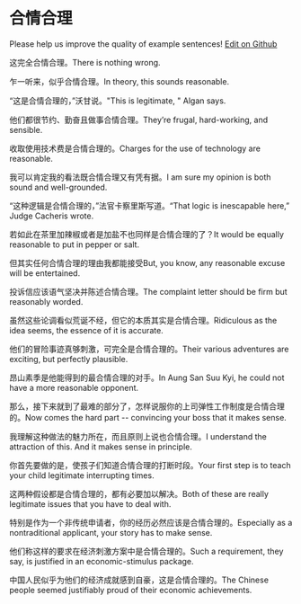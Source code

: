 # 合情合理

Please help us improve the quality of example sentences! [Edit on Github](https://github.com/jiyushe/jiyu-example-sentence-source/blob/main/chinese/heqingheli.md)

<p><span class="chinese">这完全合情合理。</span><span class="english">There is nothing wrong.</span></p>

<p><span class="chinese">乍一听来，似乎合情合理。</span><span class="english">In theory, this sounds reasonable.</span></p>

<p><span class="chinese">“这是合情合理的，”沃甘说。</span><span class="english">"This is legitimate, " Algan says.</span></p>

<p><span class="chinese">他们都很节约、勤奋且做事合情合理。</span><span class="english">They’re frugal, hard-working, and sensible.</span></p>

<p><span class="chinese">收取使用技术费是合情合理的。</span><span class="english">Charges for the use of technology are reasonable.</span></p>

<p><span class="chinese">我可以肯定我的看法既合情合理又有凭有据。</span><span class="english">I am sure my opinion is both sound and well-grounded.</span></p>

<p><span class="chinese">“这种逻辑是合情合理的，”法官卡察里斯写道。</span><span class="english">“That logic is inescapable here,” Judge Cacheris wrote.</span></p>

<p><span class="chinese">若如此在茶里加辣椒或者是加盐不也同样是合情合理的了？</span><span class="english">It would be equally reasonable to put in pepper or salt.</span></p>

<p><span class="chinese">但其实任何合情合理的理由我都能接受</span><span class="english">But, you know, any reasonable excuse will be entertained.</span></p>

<p><span class="chinese">投诉信应该语气坚决并陈述合情合理。</span><span class="english">The complaint letter should be firm but reasonably worded.</span></p>

<p><span class="chinese">虽然这些论调看似荒诞不经，但它的本质其实是合情合理。</span><span class="english">Ridiculous as the idea seems, the essence of it is accurate.</span></p>

<p><span class="chinese">他们的冒险事迹真够刺激，可完全是合情合理的。</span><span class="english">Their various adventures are exciting, but perfectly plausible.</span></p>

<p><span class="chinese">昂山素季是他能得到的最合情合理的对手。</span><span class="english">In Aung San Suu Kyi, he could not have a more reasonable opponent.</span></p>

<p><span class="chinese">那么，接下来就到了最难的部分了，怎样说服你的上司弹性工作制度是合情合理的。</span><span class="english">Now comes the hard part -- convincing your boss that it makes sense.</span></p>

<p><span class="chinese">我理解这种做法的魅力所在，而且原则上说也合情合理。</span><span class="english">I understand the attraction of this. And it makes sense in principle.</span></p>

<p><span class="chinese">你首先要做的是，使孩子们知道合情合理的打断时段。</span><span class="english">Your first step is to teach your child legitimate interrupting times.</span></p>

<p><span class="chinese">这两种假设都是合情合理的，都有必要加以解决。</span><span class="english">Both of these are really legitimate issues that you have to deal with.</span></p>

<p><span class="chinese">特别是作为一个非传统申请者，你的经历必然应该是合情合理的。</span><span class="english">Especially as a nontraditional applicant, your story has to make sense.</span></p>

<p><span class="chinese">他们称这样的要求在经济刺激方案中是合情合理的。</span><span class="english">Such a requirement, they say, is justified in an economic-stimulus package.</span></p>

<p><span class="chinese">中国人民似乎为他们的经济成就感到自豪，这是合情合理的。</span><span class="english">The Chinese people seemed justifiably proud of their economic achievements.</span></p>

